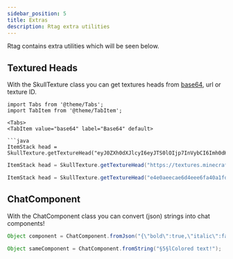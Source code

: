 ```yaml
---
sidebar_position: 5
title: Extras
description: Rtag extra utilities
---
```


Rtag contains extra utilities which will be seen below.

## Textured Heads

With the SkullTexture class you can get textures heads from [base64](https://en.wikipedia.org/wiki/Base64), url or texture ID.

```mdx-code-block
import Tabs from '@theme/Tabs';
import TabItem from '@theme/TabItem';

<Tabs>
<TabItem value="base64" label="Base64" default>

```java
ItemStack head = SkullTexture.getTextureHead("eyJ0ZXh0dXJlcyI6eyJTS0lOIjp7InVybCI6Imh0dHA6Ly90ZXh0dXJlcy5taW5lY3JhZnQubmV0L3RleHR1cmUvZTRlMGFlZWNhZTZkNGVlZTZmYTQwYTFmZGQ2MzQ2MzM1MzNiMTZjZmYyMTZmNDA5ZTc0MGQ3NGZlZDg3MGEwZCJ9fX0=");
```

</TabItem>
<TabItem value="url" label="URL">

```java
ItemStack head = SkullTexture.getTextureHead("https://textures.minecraft.net/texture/e4e0aeecae6d4eee6fa40a1fdd634633533b16cff216f409e740d74fed870a0d");
```

</TabItem>
<TabItem value="texture" label="Texture ID">

```java
ItemStack head = SkullTexture.getTextureHead("e4e0aeecae6d4eee6fa40a1fdd634633533b16cff216f409e740d74fed870a0d");
```

</TabItem>
</Tabs>

## ChatComponent

With the ChatComponent class you can convert (json) strings into chat components!

```java
Object component = ChatComponent.fromJson("{\"bold\":true,\"italic\":false,\"underlined\":false,\"strikethrough\":false,\"obfuscated\":false,\"color\":\"dark_purple\",\"text\":\"Colored text!\"}");

Object sameComponent = ChatComponent.fromString("§5§lColored text!");
```
